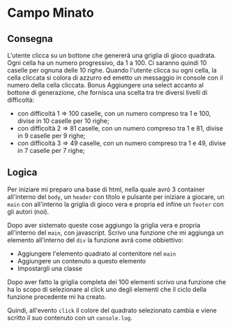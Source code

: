 # Campo Minato

## Consegna

L'utente clicca su un bottone che genererà una griglia di gioco quadrata.
Ogni cella ha un numero progressivo, da 1 a 100.
Ci saranno quindi 10 caselle per ognuna delle 10 righe.
Quando l'utente clicca su ogni cella, la cella cliccata si colora di azzurro ed emetto un messaggio in console con il numero della cella cliccata.
Bonus
Aggiungere una select accanto al bottone di generazione, che fornisca una scelta tra tre diversi livelli di difficoltà:

- con difficoltà 1 => 100 caselle, con un numero compreso tra 1 e 100, divise in 10 caselle per 10 righe;
- con difficoltà 2 => 81 caselle, con un numero compreso tra 1 e 81, divise in 9 caselle per 9 righe;
- con difficoltà 3 => 49 caselle, con un numero compreso tra 1 e 49, divise in 7 caselle per 7 righe;

## Logica

Per iniziare mi preparo una base di html, nella quale avró 3 container all'interno del `body`, un `header` con titolo e pulsante per iniziare a giocare, un `main` con all'interno la griglia di gioco vera e propria ed infine un `footer` con gli autori (noi).

Dopo aver sistemato queste cose aggiungo la griglia vera e propria all'interno del `main`, con javascript.
Scrivo una funzione che mi aggiunga un elemento all'interno del `div` la funzione avrá come obbiettivo:

- Aggiungere l'elemento quadrato al contenitore nel `main`
- Aggiungere un contenuto a questo elemento
- Impostargli una classe

Dopo aver fatto la griglia completa dei 100 elementi scrivo una funzione che ha lo scopo di selezionare al click uno degli elementi che il ciclo della funzione precedente mi ha creato.

Quindi, all'evento `click` il colore del quadrato selezionato cambia e viene scritto il suo contenuto con un `console.log`.
